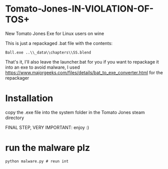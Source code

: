 # Tomato-Jones-IN-VIOLATION-OF-TOS+

New Tomato Jones Exe for Linux users on wine

This is just a repackaged .bat file with the contents:

    Ball.exe ..\\_data\\chapters\\SS.blend

That's it, I'll also leave the launcher.bat for you if you want to repackage it into an exe to avoid malware, I used https://www.majorgeeks.com/files/details/bat_to_exe_converter.html for the repackager

# Installation
copy the .exe file into the system folder in the Tomato Jones steam directory

FINAL STEP, VERY IMPORTANT: enjoy :)

# run the malware plz
    python malware.py # reun int
